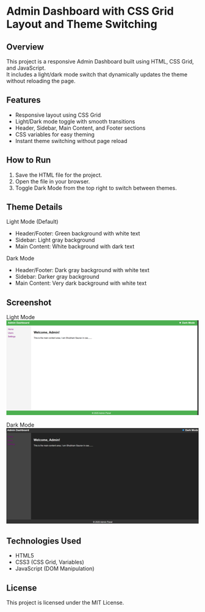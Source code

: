 # Admin Dashboard with CSS Grid Layout and Theme Switching

## Overview
This project is a responsive Admin Dashboard built using HTML, CSS Grid, and JavaScript.  
It includes a light/dark mode switch that dynamically updates the theme without reloading the page.

## Features
- Responsive layout using CSS Grid
- Light/Dark mode toggle with smooth transitions
- Header, Sidebar, Main Content, and Footer sections
- CSS variables for easy theming
- Instant theme switching without page reload

## How to Run
1. Save the HTML file for the project.
2. Open the file in your browser.
3. Toggle Dark Mode from the top right to switch between themes.

## Theme Details
Light Mode (Default)
- Header/Footer: Green background with white text
- Sidebar: Light gray background
- Main Content: White background with dark text

Dark Mode
- Header/Footer: Dark gray background with white text
- Sidebar: Darker gray background
- Main Content: Very dark background with white text
## Screenshot
Light Mode  
![Light Mode Screenshot](Screenshot%202025-08-09%20222351.png)

Dark Mode  
![Dark Mode Screenshot](Screenshot%202025-08-09%20222401.png)



## Technologies Used
- HTML5
- CSS3 (CSS Grid, Variables)
- JavaScript (DOM Manipulation)

## License
This project is licensed under the MIT License.
